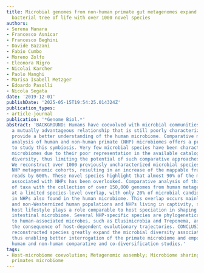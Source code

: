 ```yaml
---
title: Microbial genomes from non-human primate gut metagenomes expand the primate-associated
  bacterial tree of life with over 1000 novel species
authors:
- Serena Manara
- Francesco Asnicar
- Francesco Beghini
- Davide Bazzani
- Fabio Cumbo
- Moreno Zolfo
- Eleonora Nigro
- Nicolai Karcher
- Paolo Manghi
- Marisa Isabell Metzger
- Edoardo Pasolli
- Nicola Segata
date: '2019-12-01'
publishDate: '2025-05-15T19:54:25.014324Z'
publication_types:
- article-journal
publication: '*Genome Biol.*'
abstract: 'BACKGROUND: Humans have coevolved with microbial communities to establish
  a mutually advantageous relationship that is still poorly characterized and can
  provide a better understanding of the human microbiome. Comparative metagenomic
  analysis of human and non-human primate (NHP) microbiomes offers a promising approach
  to study this symbiosis. Very few microbial species have been characterized in NHP
  microbiomes due to their poor representation in the available cataloged microbial
  diversity, thus limiting the potential of such comparative approaches. RESULTS:
  We reconstruct over 1000 previously uncharacterized microbial species from 6 available
  NHP metagenomic cohorts, resulting in an increase of the mappable fraction of metagenomic
  reads by 600%. These novel species highlight that almost 90% of the microbial diversity
  associated with NHPs has been overlooked. Comparative analysis of this new catalog
  of taxa with the collection of over 150,000 genomes from human metagenomes points
  at a limited species-level overlap, with only 20% of microbial candidate species
  in NHPs also found in the human microbiome. This overlap occurs mainly between NHPs
  and non-Westernized human populations and NHPs living in captivity, suggesting that
  host lifestyle plays a role comparable to host speciation in shaping the primate
  intestinal microbiome. Several NHP-specific species are phylogenetically related
  to human-associated microbes, such as Elusimicrobia and Treponema, and could be
  the consequence of host-dependent evolutionary trajectories. CONCLUSIONS: The newly
  reconstructed species greatly expand the microbial diversity associated with NHPs,
  thus enabling better interrogation of the primate microbiome and empowering in-depth
  human and non-human comparative and co-diversification studies.'
tags:
- Host-microbiome coevolution; Metagenomic assembly; Microbiome sharing; Non-human
  primates microbiome
---
```

